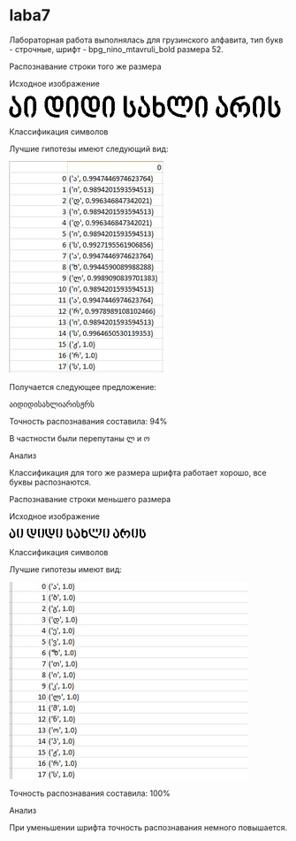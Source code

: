 # laba7
Лабораторная работа выполнялась для грузинского алфавита, тип букв - строчные, шрифт - bpg_nino_mtavruli_bold размера 52.

Распознавание строки того же размера

Исходное изображение

![](./images/52.bmp)

Классификация символов

Лучшие гипотезы имеют следующий вид:


![](./images/nor.JPG)


Получается следующее предложение:

აიდიდისახლიარისჟრს

Точность распознавания составила: 94%

В частности были перепутаны  ლ и ო

Анализ

Классификация для того же размера шрифта работает хорошо, все буквы распознаются.

Распознавание строки меньшего размера

Исходное изображение

 ![](./images/26.bmp)

Классификация символов

Лучшие гипотезы имеют вид:

 ![](./images/small.JPG)
 
Точность распознавания составила: 100%

Анализ

При уменьшении шрифта точность распознавания немного повышается.
